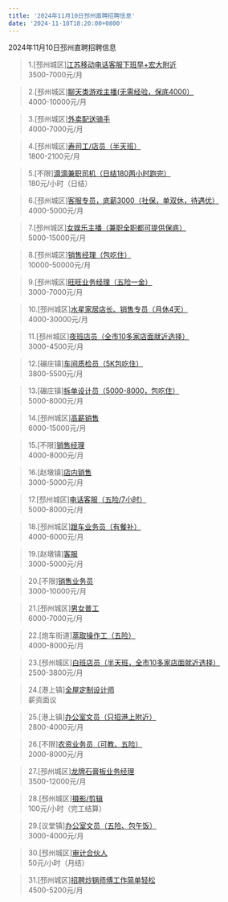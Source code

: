 ```yaml
---
title: '2024年11月10日邳州直聘招聘信息'
date: '2024-11-10T18:20:00+0800'
---
```

2024年11月10日邳州直聘招聘信息
<!--more-->
>1.[邳州城区][江苏移动电话客服下班早+宏大附近](https://www.pizhouzhipin.com/job/23334)<br>
>3500-7000元/月

>2.[邳州城区][聊天类游戏主播(无需经验，保底4000）](https://www.pizhouzhipin.com/job/37637)<br>
>4000-10000元/月

>3.[邳州城区][外卖配送骑手](https://www.pizhouzhipin.com/job/36574)<br>
>4000-7000元/月

>4.[邳州城区][寿司工/店员（半天班）](https://www.pizhouzhipin.com/job/37271)<br>
>1800-2100元/月

>5.[不限][滴滴兼职司机（日结180两小时跑完）](https://www.pizhouzhipin.com/job/38013)<br>
>180元/小时（日结）

>6.[邳州城区][客服专员，底薪3000（社保，单双休，待遇优）](https://www.pizhouzhipin.com/job/35428)<br>
>4000-5000元/月

>7.[邳州城区][女娱乐主播（兼职全职都可提供保底）](https://www.pizhouzhipin.com/job/36359)<br>
>5000-15000元/月

>8.[邳州城区][销售经理（包吃住）](https://www.pizhouzhipin.com/job/36868)<br>
>10000-50000元/月

>9.[邳州城区][旺旺业务经理（五险一金）](https://www.pizhouzhipin.com/job/38125)<br>
>3000-7000元/月

>10.[邳州城区][水星家居店长、销售专员（月休4天）](https://www.pizhouzhipin.com/job/36235)<br>
>4000-30000元/月

>11.[邳州城区][夜班店员（全市10多家店面就近选择）](https://www.pizhouzhipin.com/job/26174)<br>
>3000-4500元/月

>12.[碾庄镇][车间质检员（5K包吃住）](https://www.pizhouzhipin.com/job/37750)<br>
>3800-5500元/月

>13.[碾庄镇][拆单设计员（5000-8000，包吃住）](https://www.pizhouzhipin.com/job/38126)<br>
>5000-8000元/月

>14.[邳州城区][高薪销售](https://www.pizhouzhipin.com/job/36092)<br>
>6000-15000元/月

>15.[不限][销售经理](https://www.pizhouzhipin.com/job/24837)<br>
>4000-8000元/月

>16.[赵墩镇][店内销售](https://www.pizhouzhipin.com/job/37836)<br>
>3000-5000元/月

>17.[邳州城区][电话客服（五险/7小时）](https://www.pizhouzhipin.com/job/38073)<br>
>5000-8000元/月

>18.[邳州城区][跟车业务员（有餐补）](https://www.pizhouzhipin.com/job/32711)<br>
>4000-6000元/月

>19.[赵墩镇][客服](https://www.pizhouzhipin.com/job/37978)<br>
>3000-5000元/月

>20.[不限][销售业务员](https://www.pizhouzhipin.com/job/33462)<br>
>3000-10000元/月

>21.[邳州城区][男女普工](https://www.pizhouzhipin.com/job/2859)<br>
>6000-7000元/月

>22.[炮车街道][萃取操作工（五险）](https://www.pizhouzhipin.com/job/29993)<br>
>4000-8000元/月

>23.[邳州城区][白班店员（半天班，全市10多家店面就近选择）](https://www.pizhouzhipin.com/job/26173)<br>
>2500-3800元/月

>24.[港上镇][全屋定制设计师](https://www.pizhouzhipin.com/job/38130)<br>
>薪资面议

>25.[港上镇][办公室文员（只招港上附近）](https://www.pizhouzhipin.com/job/38128)<br>
>2800-4000元/月

>26.[不限][农资业务员（可教、五险）](https://www.pizhouzhipin.com/job/35283)<br>
>2000-8000元/月

>27.[邳州城区][龙牌石膏板业务经理](https://www.pizhouzhipin.com/job/38129)<br>
>3500-12000元/月

>28.[邳州城区][摄影/剪辑](https://www.pizhouzhipin.com/job/33524)<br>
>100元/小时（完工结算）

>29.[议堂镇][办公室文员（五险、包午饭）](https://www.pizhouzhipin.com/job/33466)<br>
>3000-4000元/月

>30.[邳州城区][审计合伙人](https://www.pizhouzhipin.com/job/38062)<br>
>50元/小时（月结）

>31.[邳州城区][招聘炒锅师傅工作简单轻松](https://www.pizhouzhipin.com/job/38122)<br>
>4500-5200元/月

